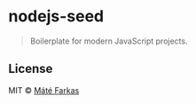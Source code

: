 # nodejs-seed

> Boilerplate for modern JavaScript projects.

## License

MIT © [Máté Farkas](https://github.com/wolfika)

